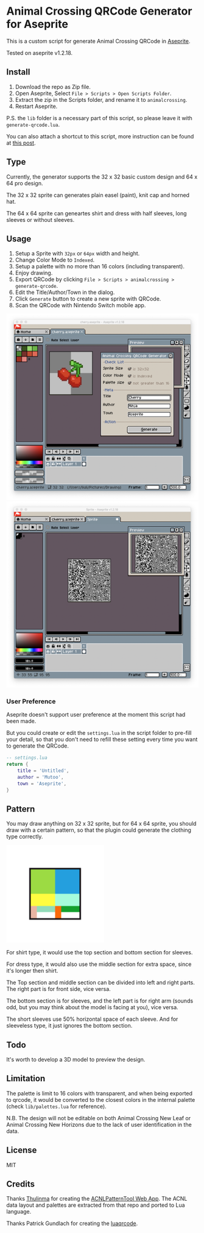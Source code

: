 # Animal Crossing QRCode Generator for Aseprite

This is a custom script for generate Animal Crossing QRCode in [Aseprite](http://www.aseprite.org/).

Tested on aseprite v1.2.18.

## Install

1. Download the repo as Zip file.
2. Open Aseprite, Select `File > Scripts > Open Scripts Folder`.
3. Extract the zip in the Scripts folder, and rename it to `animalcrossing`.
4. Restart Aseprite.

P.S. the `lib` folder is a necessary part of this script, so please leave it with `generate-qrcode.lua`.

You can also attach a shortcut to this script, more instruction can be found at [this post](https://community.aseprite.org/t/aseprite-scripts-collection/3599).

## Type

Currently, the generator supports the 32 x 32 basic custom design and 64 x 64 pro design.

The 32 x 32 sprite can generates plain easel (paint), knit cap and horned hat.

The 64 x 64 sprite can geneartes shirt and dress with half sleeves, long sleeves or without sleeves.

## Usage

1. Setup a Sprite with `32px` or `64px` width and height.
2. Change Color Mode to `Indexed`.
3. Setup a palette with no more than 16 colors (including transparent).
4. Enjoy drawing.
5. Export QRCode by clicking `File > Scripts > animalcrossing > generate-qrcode`.
6. Edit the Title/Author/Town in the dialog.
7. Click `Generate` button to create a new sprite with QRCode.
8. Scan the QRCode with Nintendo Switch mobile app.

![screenshot-1](./screenshot/qrcode-1.png)
![screenshot-2](./screenshot/qrcode-2.png)

### User Preference

Aseprite doesn't support user preference at the moment this script had been made. 

But you could create or edit the `settings.lua` in the script folder to pre-fill your detail, so that you don't need to refill these setting every time you want to generate the QRCode. 

```lua
-- settings.lua
return {
    title = 'Untitled',
    author = 'Mutoo',
    town = 'Aseprite',
}
```

## Pattern

You may draw anything on 32 x 32 sprite, but for 64 x 64 sprite, you should draw with a certain pattern, so that the plugin could generate the clothing type correctly.

<img width="256" height="256" src="./screenshot/patterns.png"  alt="patterns"/>

For shirt type, it would use the top section and bottom section for sleeves.

For dress type, it would also use the middle section for extra space, since it's longer then shirt.

The Top section and middle section can be divided into left and right parts. The right part is for front side, vice versa.

The bottom section is for sleeves, and the left part is for right arm (sounds odd, but you may think about the model is facing at you), vice versa.

The short sleeves use 50% horizontal space of each sleeve. And for sleeveless type, it just ignores the bottom section. 

## Todo

It's worth to develop a 3D model to preview the design.

## Limitation

The palette is limit to 16 colors with transparent, and when being exported to qrcode, it would be converted to the closest colors in the internal palette (check `lib/palettes.lua` for reference).

N.B. The design will not be editable on both Animal Crossing New Leaf or Animal Crossing New Horizons due to the lack of user identification in the data.

## License

MIT

## Credits

Thanks [Thulinma](https://github.com/Thulinma/) for creating the [ACNLPatternTool Web App](https://acpatterns.com/).
The ACNL data layout and palettes are extracted from that repo and ported to Lua language.

Thanks Patrick Gundlach for creating the [luaqrcode](http://speedata.github.io/luaqrcode/docs/qrencode.html).
